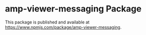 # amp-viewer-messaging Package

This package is published and available at
https://www.npmjs.com/package/amp-viewer-messaging.

